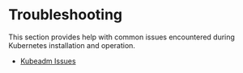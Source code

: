 # Troubleshooting

This section provides help with common issues encountered during Kubernetes installation and operation.

- [Kubeadm Issues](kubeadm-issues.md)
